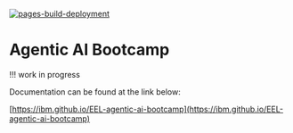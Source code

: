 [![pages-build-deployment](https://github.com/IBM/EEL-agentic-ai-bootcamp/actions/workflows/pages/pages-build-deployment/badge.svg)](https://github.com/IBM/EEL-agentic-ai-bootcamp/actions/workflows/pages/pages-build-deployment)
# Agentic AI Bootcamp

!!!
work in progress

Documentation can be found at the link below: 

[https://ibm.github.io/EEL-agentic-ai-bootcamp](https://ibm.github.io/EEL-agentic-ai-bootcamp)
